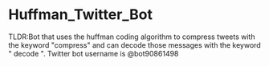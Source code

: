 # Huffman_Twitter_Bot
TLDR:Bot that uses the huffman coding algorithm to compress tweets with the keyword "compress" and can decode those messages with the keyword " decode ". Twitter bot username is @bot90861498




